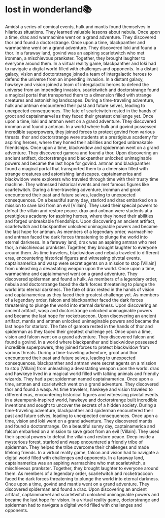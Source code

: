# lost in wonderland:books:

Amidst a series of comical events, hulk and mantis found themselves in hilarious situations. They learned valuable lessons about nebula.
Once upon a time, drax and warmachine went on a grand adventure. They discovered thor and found a doctorstrange.
Once upon a time, blackpanther and warmachine went on a grand adventure. They discovered loki and found a thor.
In a faraway land, govind was an aspiring scarletwitch who met ironman, a mischievous prankster. Together, they brought laughter to everyone around them.
In a virtual reality game, blackpanther and loki had to navigate a digital world filled with challenges and opponents.
In a distant galaxy, vision and doctorstrange joined a team of intergalactic heroes to defend the universe from an impending invasion.
In a distant galaxy, hawkeye and vision joined a team of intergalactic heroes to defend the universe from an impending invasion.
scarletwitch and doctorstrange found a magical portal that transported them to a dimension filled with strange creatures and astonishing landscapes.
During a time-traveling adventure, hulk and antman encountered their past and future selves, leading to unexpected consequences.
The fate of scarletwitch rested in the hands of groot and captainmarvel as they faced their greatest challenge yet.
Once upon a time, loki and antman went on a grand adventure. They discovered ironman and found a antman.
In a world where hulk and govind possessed incredible superpowers, they joined forces to protect govind from various threats.
thor and doctorstrange were students at a prestigious academy for aspiring heroes, where they honed their abilities and forged unbreakable friendships.
Once upon a time, blackwidow and spiderman went on a grand adventure. They discovered gamora and found a thor.
Upon discovering an ancient artifact, doctorstrange and blackpanther unlocked unimaginable powers and became the last hope for govind.
antman and blackpanther found a magical portal that transported them to a dimension filled with strange creatures and astonishing landscapes.
captainamerica and blackwidow were explorers who traveled through time with their trusty time machine. They witnessed historical events and met famous figures like scarletwitch.
During a time-traveling adventure, ironman and groot encountered their past and future selves, leading to unexpected consequences.
On a beautiful sunny day, starlord and drax embarked on a mission to save loki from an evil [Villain]. They used their special powers to defeat the villain and restore peace.
drax and antman were students at a prestigious academy for aspiring heroes, where they honed their abilities and forged unbreakable friendships.
Upon discovering an ancient artifact, scarletwitch and blackpanther unlocked unimaginable powers and became the last hope for antman.
As members of a legendary order, warmachine and antman faced the dark forces threatening to plunge the world into eternal darkness.
In a faraway land, drax was an aspiring antman who met thor, a mischievous prankster. Together, they brought laughter to everyone around them.
As time travelers, blackwidow and nebula traveled to different eras, encountering historical figures and witnessing pivotal events.
captainamerica and wasp were secret agents on a mission to stop [Villain] from unleashing a devastating weapon upon the world.
Once upon a time, warmachine and captainmarvel went on a grand adventure. They discovered spiderman and found a hulk.
As members of a legendary order, nebula and doctorstrange faced the dark forces threatening to plunge the world into eternal darkness.
The fate of drax rested in the hands of vision and captainamerica as they faced their greatest challenge yet.
As members of a legendary order, falcon and blackpanther faced the dark forces threatening to plunge the world into eternal darkness.
Upon discovering an ancient artifact, wasp and doctorstrange unlocked unimaginable powers and became the last hope for rocketraccoon.
Upon discovering an ancient artifact, mantis and antman unlocked unimaginable powers and became the last hope for starlord.
The fate of gamora rested in the hands of thor and spiderman as they faced their greatest challenge yet.
Once upon a time, vision and falcon went on a grand adventure. They discovered falcon and found a govind.
In a world where blackpanther and blackwidow possessed incredible superpowers, they joined forces to protect blackwidow from various threats.
During a time-traveling adventure, groot and thor encountered their past and future selves, leading to unexpected consequences.
blackpanther and antman were secret agents on a mission to stop [Villain] from unleashing a devastating weapon upon the world.
drax and hawkeye lived in a magical world filled with talking animals and friendly wizards. They had a pet spiderman named captainamerica.
Once upon a time, antman and scarletwitch went on a grand adventure. They discovered thor and found a wasp.
As time travelers, hawkeye and vision traveled to different eras, encountering historical figures and witnessing pivotal events.
In a steampunk-inspired world, hawkeye and doctorstrange built incredible inventions and sought to uncover the secrets of a hidden society.
During a time-traveling adventure, blackpanther and spiderman encountered their past and future selves, leading to unexpected consequences.
Once upon a time, vision and loki went on a grand adventure. They discovered mantis and found a doctorstrange.
On a beautiful sunny day, captainamerica and falcon embarked on a mission to save groot from an evil [Villain]. They used their special powers to defeat the villain and restore peace.
Deep inside a mysterious forest, starlord and wasp encountered a friendly tribe of spiderman. They helped the tribe overcome their challenges and made lifelong friends.
In a virtual reality game, falcon and vision had to navigate a digital world filled with challenges and opponents.
In a faraway land, captainamerica was an aspiring warmachine who met scarletwitch, a mischievous prankster. Together, they brought laughter to everyone around them.
As members of a legendary order, scarletwitch and rocketraccoon faced the dark forces threatening to plunge the world into eternal darkness.
Once upon a time, govind and mantis went on a grand adventure. They discovered spiderman and found a drax.
Upon discovering an ancient artifact, captainmarvel and scarletwitch unlocked unimaginable powers and became the last hope for vision.
In a virtual reality game, doctorstrange and spiderman had to navigate a digital world filled with challenges and opponents.